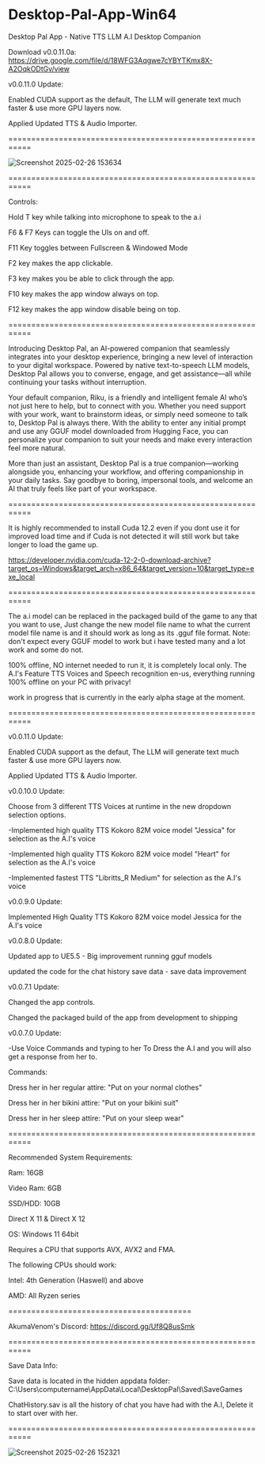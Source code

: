 # Desktop-Pal-App-Win64

Desktop Pal App - Native TTS LLM A.I Desktop Companion

Download v0.0.11.0a: https://drive.google.com/file/d/18WFG3Aqgwe7cYBYTKmx8X-A2OqkODtGv/view

v0.0.11.0 Update:

Enabled CUDA support as the default, The LLM will generate text much faster & use more GPU layers now.

Applied Updated TTS & Audio Importer.

===========================================================

![Screenshot 2025-02-26 153634](https://github.com/user-attachments/assets/2274b4d5-3bef-43b0-a027-7b629d1d4072)

===========================================================

Controls:

Hold T key while talking into microphone to speak to the a.i

F6 & F7 Keys can toggle the UIs on and off.

F11 Key toggles between Fullscreen & Windowed Mode

F2 key makes the app clickable.

F3 key makes you be able to click through the app.

F10 key makes the app window always on top.

F12 key makes the app window disable being on top.

===========================================================

Introducing Desktop Pal, an AI-powered companion that seamlessly integrates into your desktop experience, bringing a new level of interaction to your digital workspace. Powered by native text-to-speech LLM models, Desktop Pal allows you to converse, engage, and get assistance—all while continuing your tasks without interruption.

Your default companion, Riku, is a friendly and intelligent female AI who’s not just here to help, but to connect with you. Whether you need support with your work, want to brainstorm ideas, or simply need someone to talk to, Desktop Pal is always there. With the ability to enter any initial prompt and use any GGUF model downloaded from Hugging Face, you can personalize your companion to suit your needs and make every interaction feel more natural.

More than just an assistant, Desktop Pal is a true companion—working alongside you, enhancing your workflow, and offering companionship in your daily tasks. Say goodbye to boring, impersonal tools, and welcome an AI that truly feels like part of your workspace.

===========================================================

It is highly recommended to install Cuda 12.2 even if you dont use it for improved load time and if Cuda is not detected it will still work but take longer to load the game up.

https://developer.nvidia.com/cuda-12-2-0-download-archive?target_os=Windows&target_arch=x86_64&target_version=10&target_type=exe_local

===========================================================

The a.i model can be replaced in the packaged build of the game to any that you want to use, Just change the new model file name to what the current model file name is and it should work as long as its .gguf file format. Note: don't expect every GGUF model to work but i have tested many and a lot work and some do not.

100% offline, NO internet needed to run it, it is completely local only. The A.I's Feature TTS Voices and Speech recognition en-us, everything running 100% offline on your PC with privacy!

work in progress that is currently in the early alpha stage at the moment.

===========================================================

v0.0.11.0 Update:

Enabled CUDA support as the defaut, The LLM will generate text much faster & use more GPU layers now.

Applied Updated TTS & Audio Importer.

v0.0.10.0 Update:

Choose from 3 different TTS Voices at runtime in the new dropdown selection options.

-Implemented high quality TTS Kokoro 82M voice model "Jessica" for selection as the A.I's voice

-Implemented high quality TTS Kokoro 82M voice model "Heart" for selection as the A.I's voice

-Implemented fastest TTS "Libritts_R Medium" for selection as the A.I's voice

v0.0.9.0 Update:

Implemented High Quality TTS Kokoro 82M voice model Jessica for the A.I's voice

v0.0.8.0 Update:

Updated app to UE5.5 - Big improvement running gguf models

updated the code for the chat history save data - save data improvement

v0.0.7.1 Update:

Changed the app controls.

Changed the packaged build of the app from development to shipping

v0.0.7.0 Update:

-Use Voice Commands and typing to her To Dress the A.I and you will also get a response from her to.

Commands:

Dress her in her regular attire: "Put on your normal clothes"

Dress her in her bikini attire: "Put on your bikini suit"

Dress her in her sleep attire: "Put on your sleep wear"

===========================================================

Recommended System Requirements:

Ram: 16GB

Video Ram: 6GB

SSD/HDD: 10GB

Direct X 11 & Direct X 12

OS: Windows 11 64bit

Requires a CPU that supports AVX, AVX2 and FMA.

The following CPUs should work:

Intel: 4th Generation (Haswell) and above

AMD: All Ryzen series

========================================

AkumaVenom's Discord: https://discord.gg/Uf8Q8usSmk

===========================================================

Save Data Info:

Save data is located in the hidden appdata folder: C:\Users\computername\AppData\Local\DesktopPal\Saved\SaveGames

ChatHistory.sav is all the history of chat you have had with the A.I, Delete it to start over with her.

===========================================================

![Screenshot 2025-02-26 152321](https://github.com/user-attachments/assets/c59ebebc-ae50-49da-b546-a1a51b01ed0c)
